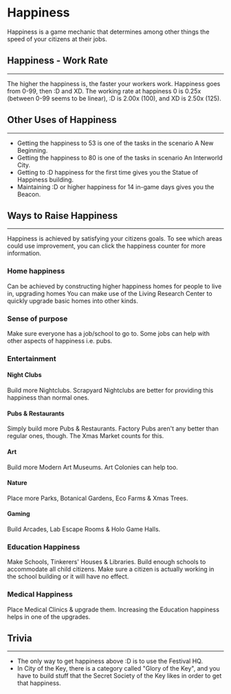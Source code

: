 # Happiness
Happiness is a game mechanic that determines among other things the speed of your citizens at their jobs.

## Happiness - Work Rate
---
The higher the happiness is, the faster your workers work. Happiness goes from 0-99, then :D and XD. The working rate at happiness 0 is 0.25x (between 0-99 seems to be linear), :D is 2.00x (100), and XD is 2.50x (125).

## Other Uses of Happiness
---
- Getting the happiness to 53 is one of the tasks in the scenario A New Beginning.
- Getting the happiness to 80 is one of the tasks in scenario An Interworld City.
- Getting to :D happiness for the first time gives you the Statue of Happiness building.
- Maintaining :D or higher happiness for 14 in-game days gives you the Beacon.

## Ways to Raise Happiness
---
Happiness is achieved by satisfying your citizens goals. To see which areas could use improvement, you can click the happiness counter for more information.

### Home happiness
Can be achieved by constructing higher happiness homes for people to live in, upgrading homes
You can make use of the Living Research Center to quickly upgrade basic homes into other kinds.

### Sense of purpose
Make sure everyone has a job/school to go to. Some jobs can help with other aspects of happiness i.e. pubs.

### Entertainment
#### Night Clubs
Build more Nightclubs. Scrapyard Nightclubs are better for providing this happiness than normal ones.
#### Pubs & Restaurants
Simply build more Pubs & Restaurants. Factory Pubs aren't any better than regular ones, though. The Xmas Market counts for this.
#### Art
Build more Modern Art Museums. Art Colonies can help too.
#### Nature
Place more Parks, Botanical Gardens, Eco Farms & Xmas Trees.
#### Gaming
Build Arcades, Lab Escape Rooms & Holo Game Halls.
### Education Happiness
Make Schools, Tinkerers' Houses & Libraries. Build enough schools to accommodate all child citizens. Make sure a citizen is actually working in the school building or it will have no effect. 
### Medical Happiness
Place Medical Clinics & upgrade them. Increasing the Education happiness helps in one of the upgrades.
## Trivia
---
- The only way to get happiness above :D is to use the Festival HQ.
- In City of the Key, there is a category called "Glory of the Key", and you have to build stuff that the Secret Society of the Key likes in order to get that happiness.
